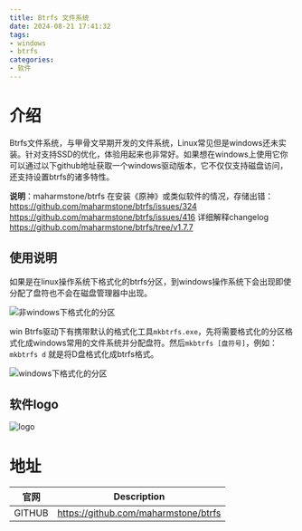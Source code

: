 ```yaml
---
title: Btrfs 文件系统
date: 2024-08-21 17:41:32
tags:
- windows
- btrfs
categories:
- 软件
---
```


# 介绍

Btrfs文件系统，与甲骨文早期开发的文件系统，Linux常见但是windows还未实装。针对支持SSD的优化，体验用起来也非常好。如果想在windows上使用它你可以通过以下github地址获取一个windows驱动版本，它不仅仅支持磁盘访问，还支持设置btrfs的诸多特性。
<!-- more -->
**说明**：maharmstone/btrfs 在安装《原神》或类似软件的情况，存储出错： https://github.com/maharmstone/btrfs/issues/324 https://github.com/maharmstone/btrfs/issues/416 详细解释changelog https://github.com/maharmstone/btrfs/tree/v1.7.7

## 使用说明

如果是在linux操作系统下格式化的btrfs分区，到windows操作系统下会出现即使分配了盘符也不会在磁盘管理器中出现。

![非windows下格式化的分区](https://drive.ljzd.link/api/raw/?path=/Images/blog/QQ20241219-000850.png&odpt=f68a9f95c330098a55256b6d2d21ff1901798a4b6b132b3ab94d33c0ba017543&proxy=true)

win Btrfs驱动下有携带默认的格式化工具`mkbtrfs.exe`，先将需要格式化的分区格式化成windows常用的文件系统并分配盘符。然后`mkbtrfs [盘符号]`，例如： `mkbtrfs d` 就是将D盘格式化成btrfs格式。

![windows下格式化的分区](https://drive.ljzd.link/api/raw/?path=/Images/blog/QQ20241219-000923.png&odpt=f68a9f95c330098a55256b6d2d21ff1901798a4b6b132b3ab94d33c0ba017543&proxy=true)


## 软件logo

![logo](https://drive.ljzd.link/api/raw/?path=/Images/blog/t0198eafb93bfc8bb83.png&odpt=f68a9f95c330098a55256b6d2d21ff1901798a4b6b132b3ab94d33c0ba017543&proxy=true)

# 地址
| 官网      | Description |
| ----------- | ----------- |
| GITHUB      | https://github.com/maharmstone/btrfs |
